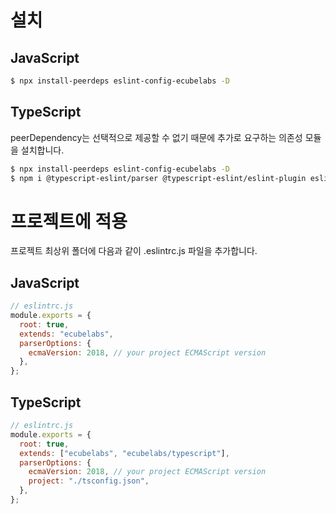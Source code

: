 # 설치

## JavaScript

```bash
$ npx install-peerdeps eslint-config-ecubelabs -D
```

## TypeScript

peerDependency는 선택적으로 제공할 수 없기 때문에 추가로 요구하는 의존성 모듈을 설치합니다.

```bash
$ npx install-peerdeps eslint-config-ecubelabs -D
$ npm i @typescript-eslint/parser @typescript-eslint/eslint-plugin eslint-import-resolver-typescript -D
```

# 프로젝트에 적용

프로젝트 최상위 폴더에 다음과 같이 .eslintrc.js 파일을 추가합니다.

## JavaScript

```js
// eslintrc.js
module.exports = {
  root: true,
  extends: "ecubelabs",
  parserOptions: {
    ecmaVersion: 2018, // your project ECMAScript version
  },
};
```

## TypeScript

```js
// eslintrc.js
module.exports = {
  root: true,
  extends: ["ecubelabs", "ecubelabs/typescript"],
  parserOptions: {
    ecmaVersion: 2018, // your project ECMAScript version
    project: "./tsconfig.json",
  },
};
```
